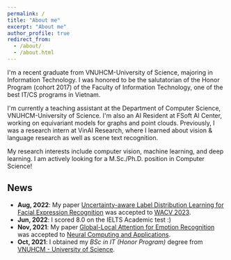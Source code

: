 ```yaml
---
permalink: /
title: "About me"
excerpt: "About me"
author_profile: true
redirect_from: 
  - /about/
  - /about.html
---
```


I'm a recent graduate from VNUHCM-University of Science, majoring in Information Technology. I was honored to be the salutatorian of the Honor Program (cohort 2017) of the Faculty of Information Technology, one of the best IT/CS programs in Vietnam.

I'm currently a teaching assistant at the Department of Computer Science, VNUHCM-University of Science. I'm also an AI Resident at FSoft AI Center, working on equivariant models for graphs and point clouds. Previously, I was a research intern at VinAI Research, where I learned about vision & language research as well as scene text recognition. 

My research interests include computer vision, machine learning, and deep learning. I am actively looking for a M.Sc./Ph.D. position in Computer Science!

## News
- **Aug, 2022**: My paper [Uncertainty-aware Label Distribution Learning for Facial Expression Recognition](https://arxiv.org/abs/2209.10448) was accepted to [WACV 2023](https://wacv2023.thecvf.com).
- **Jun, 2022**: I scored 8.0 on the IELTS Academic test :)
- **Nov, 2021**: My paper [Global-Local Attention for Emotion Recognition](https://link.springer.com/article/10.1007/s00521-021-06778-x) was accepted to [Neural Computing and Applications](https://www.springer.com/journal/521).
- **Oct, 2021**: I obtained my *BSc in IT (Honor Program)* degree from [VNUHCM - University of Science](https://en.hcmus.edu.vn/).
